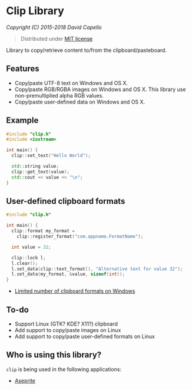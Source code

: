 # Clip Library
*Copyright (C) 2015-2018 David Capello*

> Distributed under [MIT license](LICENSE.txt)

Library to copy/retrieve content to/from the clipboard/pasteboard.

## Features

* Copy/paste UTF-8 text on Windows and OS X.
* Copy/paste RGB/RGBA images on Windows and OS X. This library use non-premultiplied alpha RGB values.
* Copy/paste user-defined data on Windows and OS X.

## Example

```cpp
#include "clip.h"
#include <iostream>

int main() {
  clip::set_text("Hello World");

  std::string value;
  clip::get_text(value);
  std::cout << value << "\n";
}
```

## User-defined clipboard formats

```cpp
#include "clip.h"

int main() {
  clip::format my_format =
    clip::register_format("com.appname.FormatName");

  int value = 32;

  clip::lock l;
  l.clear();
  l.set_data(clip::text_format(), "Alternative text for value 32");
  l.set_data(my_format, &value, sizeof(int));
}
```

* [Limited number of clipboard formats on Windows](http://blogs.msdn.com/b/oldnewthing/archive/2015/03/19/10601208.aspx)

## To-do

* Support Linux (GTK? KDE? X11?) clipboard
* Add support to copy/paste images on Linux
* Add support to copy/paste user-defined formats on Linux

## Who is using this library?

`clip` is being used in the following applications:

* [Aseprite](https://github.com/aseprite/aseprite)
